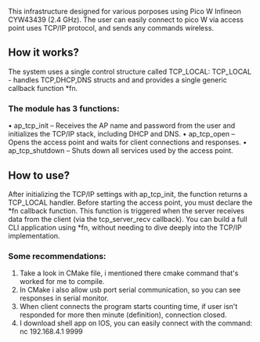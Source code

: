 This infrastructure designed for various porposes using Pico W Infineon CYW43439 (2.4 GHz).
The user can easily connect to pico W via access point uses TCP/IP protocol, and sends any commands wireless.

## How it works?

The system uses a single control structure called TCP_LOCAL:
TCP_LOCAL - handles TCP,DHCP,DNS structs and and provides a single generic callback function *fn.

### The module has 3 functions:
•	ap_tcp_init – Receives the AP name and password from the user and initializes the TCP/IP stack, including DHCP and DNS.
•	ap_tcp_open – Opens the access point and waits for client connections and responses.
•	ap_tcp_shutdown – Shuts down all services used by the access point.


## How to use?

After initializing the TCP/IP settings with ap_tcp_init, the function returns a TCP_LOCAL handler.
Before starting the access point, you must declare the *fn callback function.
This function is triggered when the server receives data from the client (via the tcp_server_recv callback).
You can build a full CLI application using *fn, without needing to dive deeply into the TCP/IP implementation.

### Some recommendations:
1) Take a look in CMake file, i mentioned there cmake command that's worked for me to compile.
2) In CMake i also allow usb port serial communication, so you can see responses in serial monitor.
3) When client connects the program starts counting time, if user isn't responded for more then minute (definition), connection closed.
4) I download shell app on IOS, you can easily connect with the command: nc 192.168.4.1 9999
